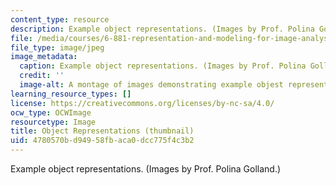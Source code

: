 ```yaml
---
content_type: resource
description: Example object representations. (Images by Prof. Polina Golland.)
file: /media/courses/6-881-representation-and-modeling-for-image-analysis-spring-2005/4780570bd94958fbaca0dcc775f4c3b2_6-881s05-th.jpg
file_type: image/jpeg
image_metadata:
  caption: Example object representations. (Images by Prof. Polina Golland.)
  credit: ''
  image-alt: A montage of images demonstrating example objest representations.
learning_resource_types: []
license: https://creativecommons.org/licenses/by-nc-sa/4.0/
ocw_type: OCWImage
resourcetype: Image
title: Object Representations (thumbnail)
uid: 4780570b-d949-58fb-aca0-dcc775f4c3b2
---
```

Example object representations. (Images by Prof. Polina Golland.)